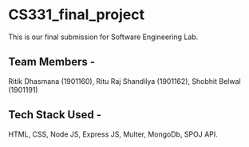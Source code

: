 # CS331_final_project
This is our final submission for Software Engineering Lab.

## Team Members - 
Ritik Dhasmana (1901160), Ritu Raj Shandilya (1901162), Shobhit Belwal (1901191)


## Tech Stack Used - 
HTML, CSS, Node JS, Express JS, Multer, MongoDb, SPOJ API.
